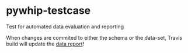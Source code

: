 # pywhip-testcase
Test for automated data evaluation and reporting

When changes are commited to either the schema or the data-set, Travis build will update the [data report](https://stijnvanhoey.github.io/pywhip-testcase/)!

